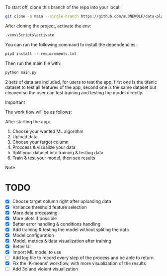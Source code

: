 To start off, clone this branch of the repo into your local:

```bash
git clone -b main --single-branch https://github.com/aL0NEW0LF/data-playground-desktop
```

After cloning the project, activate the env:

```bash
.venv\Scripts\activate
```

You can run the following command to install the dependencies:

```bash
pip3 install -r requirements.txt
```

Then run the main file with:

```bash
python main.py
```

2 sets of data are included, for users to test the app, first one is the titanic dataset to test all features of the app, second one is the same dataset but cleaned so the user can test training and testing the model directly.

> [!IMPORTANT]
> The work flow will be as follows:
>
> After starting the app:
>
> 1. Choose your wanted ML algorithm
> 2. Upload data
> 3. Choose your target column
> 4. Proccess & visualize your data
> 5. Split your dataset into training & testing data
> 6. Train & test your model, then see results

> [!NOTE]
>
> # TODO
>
> - [x] Choose target column right after uploading data
> - [x] Variance threshold feature selection
> - [x] More data processing
> - [x] More plots if possible
> - [x] Better error handling & conditions handling
> - [x] Add training & testing the model without spliting the data
> - [x] Model configuration
> - [x] Model, metrics & data visualization after training
> - [x] Better UI
> - [x] Import ML model to use
> - [ ] Add log file to record every step of the process and be able to return
> - [x] Fix the 'K-means' workflow, with more visualization of the results
> - [ ] Add 3d and violent visualization

